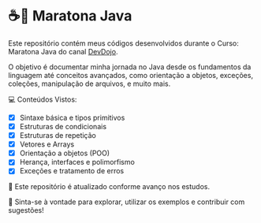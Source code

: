 # ☕🧢 Maratona Java
Este repositório contém meus códigos desenvolvidos durante o Curso: Maratona Java do canal [DevDojo](https://www.youtube.com/watch?v=VKjFuX91G5Q&list=PL62G310vn6nFIsOCC0H-C2infYgwm8SWW). 

O objetivo é documentar minha jornada no Java desde os fundamentos da linguagem até conceitos avançados, como orientação a objetos, exceções, coleções, manipulação de arquivos, e muito mais.

💻 Conteúdos Vistos:
 - [x]  Sintaxe básica e tipos primitivos
 - [x]  Estruturas de condicionais
 - [x]  Estruturas de repetição
 - [x]  Vetores e Arrays
 - [x]  Orientação a objetos (POO)
 - [x]  Herança, interfaces e polimorfismo
 - [x]  Exceções e tratamento de erros

🔄 Este repositório é atualizado conforme avanço nos estudos.

🤝 Sinta-se à vontade para explorar, utilizar os exemplos e contribuir com sugestões!



